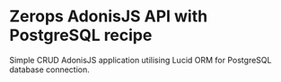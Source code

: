 # Zerops AdonisJS API with PostgreSQL recipe
Simple CRUD AdonisJS application utilising Lucid ORM for PostgreSQL database connection.
